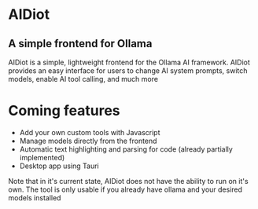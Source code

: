 <h1>AIDiot</h1>
<h2>A simple frontend for Ollama</h2>
<p1>AIDiot is a simple, lightweight frontend for the Ollama AI framework. AIDiot provides an easy interface for users to change AI system prompts, switch models, enable AI tool calling, and much more</p1>
<h1>Coming features</h1>
<ul>
  <li>Add your own custom tools with Javascript</li>
  <li>Manage models directly from the frontend</li>
  <li>Automatic text highlighting and parsing for code (already partially implemented)</li>
  <li>Desktop app using Tauri</li>
</ul>
<p1>Note that in it's current state, AIDiot does not have the ability to run on it's own. The tool is only usable if you already have ollama and your desired models installed</p1>
